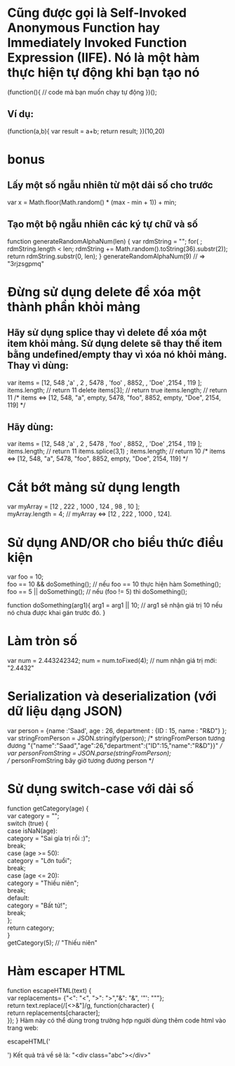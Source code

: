 # Cũng được gọi là Self-Invoked Anonymous Function hay Immediately Invoked Function Expression (IIFE). Nó là một hàm thực hiện tự động khi bạn tạo nó

(function(){
    // code mà bạn muốn chạy tự động
})();


## Ví dụ:
(function(a,b){
    var result = a+b;
    return result;
})(10,20)

# bonus
## Lấy một số ngẫu nhiên từ một dải số cho trước
var x = Math.floor(Math.random() * (max - min + 1)) + min;

## Tạo một bộ ngẫu nhiên các ký tự chữ và số
function generateRandomAlphaNum(len) {
    var rdmString = "";
    for( ; rdmString.length < len; rdmString  += Math.random().toString(36).substr(2));
    return  rdmString.substr(0, len);
}
generateRandomAlphaNum(9)
// => "3rjzsgpmq"

# Đừng sử dụng delete để xóa một thành phần khỏi mảng
## Hãy sử dụng splice thay vì delete để xóa một item khỏi mảng. Sử dụng delete sẽ thay thế item bằng undefined/empty thay vì xóa nó khỏi mảng. Thay vì dùng:

var items = [12, 548 ,'a' , 2 , 5478 , 'foo' , 8852, , 'Doe' ,2154 , 119 ]; 
items.length; // return 11 
delete items[3]; // return true 
items.length; // return 11 
/* items <=> [12, 548, "a", empty, 5478, "foo", 8852, empty, "Doe", 2154, 119]   */

## Hãy dùng:

var items = [12, 548 ,'a' , 2 , 5478 , 'foo' , 8852, , 'Doe' ,2154 , 119 ]; 
items.length; // return 11 
items.splice(3,1) ; 
items.length; // return 10 
/* items <=> [12, 548, "a", 5478, "foo", 8852, empty, "Doe", 2154, 119]   */

# Cắt bớt mảng sử dụng length
var myArray = [12 , 222 , 1000 , 124 , 98 , 10 ];  
myArray.length = 4; // myArray <=> [12 , 222 , 1000 , 124].

# Sử dụng AND/OR cho biểu thức điều kiện
var foo = 10;  
foo == 10 && doSomething(); // nếu foo == 10 thực hiện hàm Something(); 
foo == 5 || doSomething(); // nếu (foo != 5) thì doSomething();

function doSomething(arg1){ 
    arg1 = arg1 || 10; // arg1 sẽ nhận giá trị 10 nếu nó chưa được khai gán trước đó.
}

# Làm tròn số
var num = 2.443242342;
num = num.toFixed(4);  // num nhận giá trị mới: "2.4432"

# Serialization và deserialization (với dữ liệu dạng JSON)
var person = {name :'Saad', age : 26, department : {ID : 15, name : "R&D"} }; 
var stringFromPerson = JSON.stringify(person); 
/* stringFromPerson tương đương "{"name":"Saad","age":26,"department":{"ID":15,"name":"R&D"}}"   */ 
var personFromString = JSON.parse(stringFromPerson);  
/* personFromString bây giờ tương đương person  */

# Sử dụng switch-case với dải số
function getCategory(age) {  
    var category = "";  
    switch (true) {  
        case isNaN(age):  
            category = "Sai gía trị rồi :)";  
            break;  
        case (age >= 50):  
            category = "Lớn tuổi";  
            break;  
        case (age <= 20):  
            category = "Thiếu niên";  
            break;  
        default:  
            category = "Bất tử!";  
            break;  
    };  
    return category;  
}  
getCategory(5);  // "Thiếu niên"

# Hàm escaper HTML
function escapeHTML(text) {  
    var replacements= {"<": "&lt;", ">": "&gt;","&": "&amp;", '"': "&quot;"};                      
    return text.replace(/[<>&"]/g, function(character) {  
        return replacements[character];  
    }); 
}
Hàm này có thể dùng trong trường hợp người dùng thêm code html vào trang web:

escapeHTML('<div class="abc"></div>')
Kết quả trả về sẽ là:
"&lt;div class=&quot;abc&quot;&gt;&lt;/div&gt;"